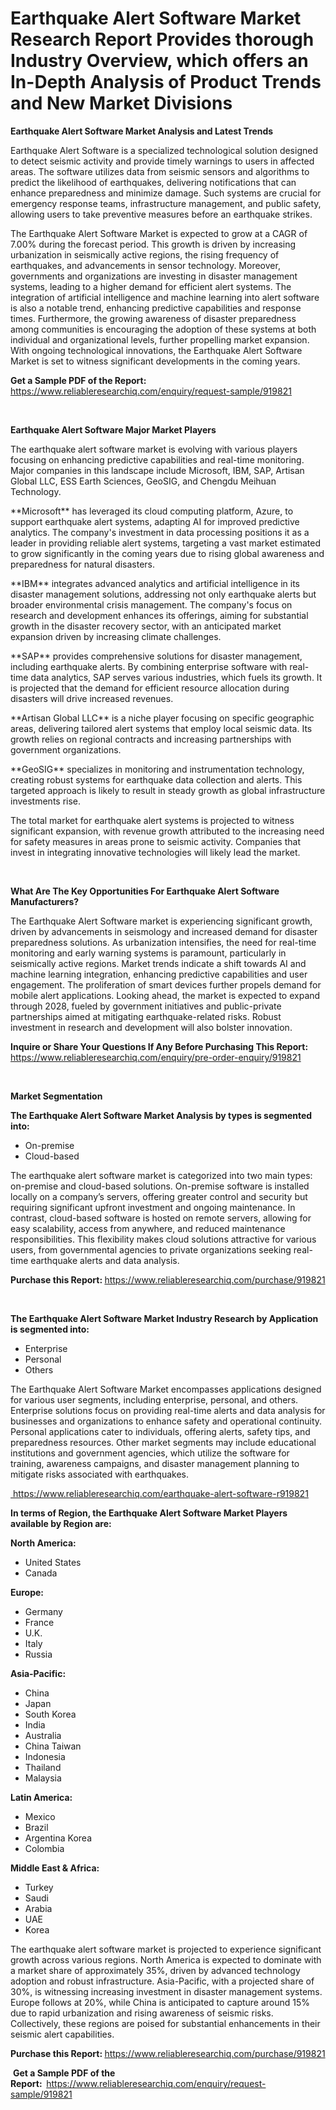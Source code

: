 <p><h1>Earthquake Alert Software Market Research Report Provides thorough Industry Overview, which offers an In-Depth Analysis of Product Trends and New Market Divisions</h1></p><p><strong>Earthquake Alert Software Market Analysis and Latest Trends</strong></p>
<p><p>Earthquake Alert Software is a specialized technological solution designed to detect seismic activity and provide timely warnings to users in affected areas. The software utilizes data from seismic sensors and algorithms to predict the likelihood of earthquakes, delivering notifications that can enhance preparedness and minimize damage. Such systems are crucial for emergency response teams, infrastructure management, and public safety, allowing users to take preventive measures before an earthquake strikes.</p><p>The Earthquake Alert Software Market is expected to grow at a CAGR of 7.00% during the forecast period. This growth is driven by increasing urbanization in seismically active regions, the rising frequency of earthquakes, and advancements in sensor technology. Moreover, governments and organizations are investing in disaster management systems, leading to a higher demand for efficient alert systems. The integration of artificial intelligence and machine learning into alert software is also a notable trend, enhancing predictive capabilities and response times. Furthermore, the growing awareness of disaster preparedness among communities is encouraging the adoption of these systems at both individual and organizational levels, further propelling market expansion. With ongoing technological innovations, the Earthquake Alert Software Market is set to witness significant developments in the coming years.</p></p>
<p><strong>Get a Sample PDF of the Report:&nbsp;</strong> <a href="https://www.reliableresearchiq.com/enquiry/request-sample/919821?utm_campaign=3351&utm_medium=2&utm_source=Github&utm_content=ia&utm_term=16042025&utm_id=earthquake-alert-software">https://www.reliableresearchiq.com/enquiry/request-sample/919821</a></p>
<p>&nbsp;</p>
<p><strong>Earthquake Alert Software Major Market Players</strong></p>
<p><p>The earthquake alert software market is evolving with various players focusing on enhancing predictive capabilities and real-time monitoring. Major companies in this landscape include Microsoft, IBM, SAP, Artisan Global LLC, ESS Earth Sciences, GeoSIG, and Chengdu Meihuan Technology.</p><p>**Microsoft** has leveraged its cloud computing platform, Azure, to support earthquake alert systems, adapting AI for improved predictive analytics. The company's investment in data processing positions it as a leader in providing reliable alert systems, targeting a vast market estimated to grow significantly in the coming years due to rising global awareness and preparedness for natural disasters.</p><p>**IBM** integrates advanced analytics and artificial intelligence in its disaster management solutions, addressing not only earthquake alerts but broader environmental crisis management. The company's focus on research and development enhances its offerings, aiming for substantial growth in the disaster recovery sector, with an anticipated market expansion driven by increasing climate challenges.</p><p>**SAP** provides comprehensive solutions for disaster management, including earthquake alerts. By combining enterprise software with real-time data analytics, SAP serves various industries, which fuels its growth. It is projected that the demand for efficient resource allocation during disasters will drive increased revenues.</p><p>**Artisan Global LLC** is a niche player focusing on specific geographic areas, delivering tailored alert systems that employ local seismic data. Its growth relies on regional contracts and increasing partnerships with government organizations.</p><p>**GeoSIG** specializes in monitoring and instrumentation technology, creating robust systems for earthquake data collection and alerts. This targeted approach is likely to result in steady growth as global infrastructure investments rise.</p><p>The total market for earthquake alert systems is projected to witness significant expansion, with revenue growth attributed to the increasing need for safety measures in areas prone to seismic activity. Companies that invest in integrating innovative technologies will likely lead the market.</p></p>
<p>&nbsp;</p>
<p><strong>What Are The Key Opportunities For Earthquake Alert Software Manufacturers?</strong></p>
<p><p>The Earthquake Alert Software market is experiencing significant growth, driven by advancements in seismology and increased demand for disaster preparedness solutions. As urbanization intensifies, the need for real-time monitoring and early warning systems is paramount, particularly in seismically active regions. Market trends indicate a shift towards AI and machine learning integration, enhancing predictive capabilities and user engagement. The proliferation of smart devices further propels demand for mobile alert applications. Looking ahead, the market is expected to expand through 2028, fueled by government initiatives and public-private partnerships aimed at mitigating earthquake-related risks. Robust investment in research and development will also bolster innovation.</p></p>
<p><strong>Inquire or Share Your Questions If Any Before Purchasing This Report:</strong> <a href="https://www.reliableresearchiq.com/enquiry/pre-order-enquiry/919821?utm_campaign=3351&utm_medium=2&utm_source=Github&utm_content=ia&utm_term=16042025&utm_id=earthquake-alert-software">https://www.reliableresearchiq.com/enquiry/pre-order-enquiry/919821</a></p>
<p>&nbsp;</p>
<p><strong>Market Segmentation</strong></p>
<p><strong>The Earthquake Alert Software Market Analysis by types is segmented into:</strong></p>
<p><ul><li>On-premise</li><li>Cloud-based</li></ul></p>
<p><p>The earthquake alert software market is categorized into two main types: on-premise and cloud-based solutions. On-premise software is installed locally on a company’s servers, offering greater control and security but requiring significant upfront investment and ongoing maintenance. In contrast, cloud-based software is hosted on remote servers, allowing for easy scalability, access from anywhere, and reduced maintenance responsibilities. This flexibility makes cloud solutions attractive for various users, from governmental agencies to private organizations seeking real-time earthquake alerts and data analysis.</p></p>
<p><strong>Purchase this Report:&nbsp;</strong><a href="https://www.reliableresearchiq.com/purchase/919821?utm_campaign=3351&utm_medium=2&utm_source=Github&utm_content=ia&utm_term=16042025&utm_id=earthquake-alert-software">https://www.reliableresearchiq.com/purchase/919821</a></p>
<p>&nbsp;</p>
<p><strong>The Earthquake Alert Software Market Industry Research by Application is segmented into:</strong></p>
<p><ul><li>Enterprise</li><li>Personal</li><li>Others</li></ul></p>
<p><p>The Earthquake Alert Software Market encompasses applications designed for various user segments, including enterprise, personal, and others. Enterprise solutions focus on providing real-time alerts and data analysis for businesses and organizations to enhance safety and operational continuity. Personal applications cater to individuals, offering alerts, safety tips, and preparedness resources. Other market segments may include educational institutions and government agencies, which utilize the software for training, awareness campaigns, and disaster management planning to mitigate risks associated with earthquakes.</p></p>
<p><a href="https://www.reliableresearchiq.com/earthquake-alert-software-r919821?utm_campaign=3351&utm_medium=2&utm_source=Github&utm_content=ia&utm_term=16042025&utm_id=earthquake-alert-software">&nbsp;https://www.reliableresearchiq.com/earthquake-alert-software-r919821</a></p>
<p><strong>In terms of Region, the Earthquake Alert Software Market Players available by Region are:</strong></p>
<p>
    <p> <strong> North America: </strong>
        <ul>
            <li>United States</li>
            <li>Canada</li>
        </ul>
        </p> 
    <p> <strong> Europe: </strong>
        <ul>
            <li>Germany</li>
            <li>France</li>
            <li>U.K.</li>
            <li>Italy</li>
            <li>Russia</li>
        </ul>
        </p> 
    <p> <strong> Asia-Pacific: </strong>
        <ul>
            <li>China</li>
            <li>Japan</li>
            <li>South Korea</li>
            <li>India</li>
            <li>Australia</li>
            <li>China Taiwan</li>
            <li>Indonesia</li>
            <li>Thailand</li>
            <li>Malaysia</li>
        </ul>
        </p> 
    <p> <strong> Latin America: </strong>
        <ul>
            <li>Mexico</li>
            <li>Brazil</li>
            <li>Argentina Korea</li>
            <li>Colombia</li>
        </ul>
        </p> 
    <p> <strong> Middle East & Africa: </strong>
        <ul>
            <li>Turkey</li>
            <li>Saudi</li>
            <li>Arabia</li>
            <li>UAE</li>
            <li>Korea</li>
        </ul>
    </p>
    </p>
<p><p>The earthquake alert software market is projected to experience significant growth across various regions. North America is expected to dominate with a market share of approximately 35%, driven by advanced technology adoption and robust infrastructure. Asia-Pacific, with a projected share of 30%, is witnessing increasing investment in disaster management systems. Europe follows at 20%, while China is anticipated to capture around 15% due to rapid urbanization and rising awareness of seismic risks. Collectively, these regions are poised for substantial enhancements in their seismic alert capabilities.</p></p>
<p><strong>Purchase this Report: </strong><a href="https://www.reliableresearchiq.com/purchase/919821?utm_campaign=3351&utm_medium=2&utm_source=Github&utm_content=ia&utm_term=16042025&utm_id=earthquake-alert-software">https://www.reliableresearchiq.com/purchase/919821</a></p>
<p>&nbsp;<strong>Get a Sample PDF of the Report:&nbsp;&nbsp;</strong><a href="https://www.reliableresearchiq.com/enquiry/request-sample/919821?utm_campaign=3351&utm_medium=2&utm_source=Github&utm_content=ia&utm_term=16042025&utm_id=earthquake-alert-software">https://www.reliableresearchiq.com/enquiry/request-sample/919821</a></p>
<p><strong></strong></p>
<p><p></p><p></p><p></p></p>